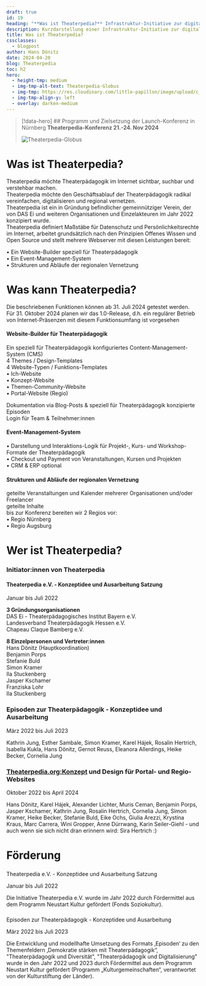 ```yaml
---
draft: true
id: 19
heading: "**Was ist Theaterpedia?** Infrastruktur-Initiative zur digitalen Vernetzung der Theaterpädagogik"
description: Kurzdarstellung einer Infrastruktur-Initiative zur digitalen Vernetzung der Theaterpädagogik
title: Was ist Theaterpedia?
cssclasses:
  - blogpost
author: Hans Dönitz
date: 2024-04-20
blog: Theaterpedia
toc: h2
hero:
  - height-tmp: medium
  - img-tmp-alt-text: Theaterpedia-Globus
  - img-tmp: https://res.cloudinary.com/little-papillon/image/upload/c_fill,w_920,h_518,ar_16:9,g_auto/v1666847011/pedia_ipsum/core/theaterpedia.jpg
  - img-tmp-align-y: left
  - overlay: darken-medium
---
```

> [!data-hero] ## Programm und Zielsetzung der Launch-Konferenz in Nürnberg **Theaterpedia-Konferenz 21.-24. Nov 2024**
> 
> ![Theaterpedia-Globus](https://res.cloudinary.com/little-papillon/image/upload/c_fill,w_920,h_518,ar_16:9,g_auto/v1666847011/pedia_ipsum/core/theaterpedia.jpg)

<!-- CREARIS_PUBLISH -->

# Was ist Theaterpedia?  

Theaterpedia möchte Theaterpädagogik im Internet sichtbar, suchbar und verstehbar machen.  
Theaterpedia möchte den Geschäftsablauf der Theaterpädagogik radikal vereinfachen, digitalisieren und regional vernetzen.  
Theaterpedia ist ein in Gründung befindlicher gemeinnütziger Verein, der von DAS Ei und weiteren Organisationen und Einzelakteuren im Jahr 2022 konzipiert wurde.  
Theaterpedia definiert Maßstäbe für Datenschutz und Persönlichkeitsrechte im Internet, arbeitet grundsätzlich nach den Prinzipien Offenes Wissen und Open Source und stellt mehrere Webserver mit diesen Leistungen bereit:  
  
• Ein Website-Builder speziell für Theaterpädagogik  
• Ein Event-Management-System  
• Strukturen und Abläufe der regionalen Vernetzung  

# Was kann Theaterpedia?  

Die beschriebenen Funktionen können ab 31. Juli 2024 getestet werden.  
Für 31. Oktober 2024 planen wir das 1.0-Release, d.h. ein regulärer Betrieb von Internet-Präsenzen mit diesem Funktionsumfang ist vorgesehen  

#### Website-Builder für Theaterpädagogik

Ein speziell für Theaterpädagogik konfiguriertes Content-Management-System (CMS)  
4 Themes / Design-Templates  
4 Website-Typen / Funktions-Templates  
• Ich-Website  
• Konzept-Website  
• Themen-Community-Website  
• Portal-Website (Regio)  
  
Dokumentation via Blog-Posts & speziell für Theaterpädagogik konzipierte Episoden  
Login für Team & Teilnehmer:innen  

#### Event-Management-System  

• Darstellung und Interaktions-Logik für Projekt-, Kurs- und Workshop-Formate der Theaterpädagogik  
• Checkout und Payment von Veranstaltungen, Kursen und Projekten  
• CRM & ERP optional

#### Strukturen und Abläufe der regionalen Vernetzung

geteilte Veranstaltungen und Kalender mehrerer Organisationen und/oder Freelancer  
geteilte Inhalte   
bis zur Konferenz bereiten wir 2 Regios vor:  
• Regio Nürnberg  
• Regio Augsburg  

# Wer ist Theaterpedia?

### Initiator:innen von Theaterpedia

#### Theaterpedia e.V. - Konzeptidee und Ausarbeitung Satzung

Januar bis Juli 2022  

**3 Gründungsorganisationen**  
DAS Ei - Theaterpädagogisches Institut Bayern e.V.  
Landesverband Theaterpädagogik Hessen e.V.  
Chapeau Claque Bamberg e.V.

  
**8 Einzelpersonen und Vertreter:innen**  
Hans Dönitz (Hauptkoordination)  
Benjamin Porps  
Stefanie Buld  
Simon Kramer  
Ila Stuckenberg  
Jasper Kschamer  
Franziska Lohr  
Ila Stuckenberg

  

### Episoden zur Theaterpädagogik - Konzeptidee und Ausarbeitung

März 2022 bis Juli 2023

Kathrin Jung, Esther Sambale, Simon Kramer, Karel Hájek, Rosalin Hertrich, Isabella Kukla, Hans Dönitz, Gernot Reuss, Eleanora Allerdings, Heike Becker, Cornelia Jung

  

### [Theaterpedia.org:Konzept](https://Theaterpedia.org:Konzept) und Design für Portal- und Regio-Websites

Oktober 2022 bis April 2024  

Hans Dönitz, Karel Hájek, Alexander Lichter, Muris Ceman, Benjamin Porps, Jasper Kschamer, Kathrin Jung, Rosalin Hertrich, Cornelia Jung, Simon Kramer, Heike Becker, Stefanie Buld, Eike Ochs, Giulia Arezzi, Krystína Kraus, Marc Carrera, Wini Gropper, Anne Dürrwang, Karin Seiler-Giehl - und auch wenn sie sich nicht dran erinnern wird: Sira Hertrich :)

  

# Förderung

###   
Theaterpedia e.V. - Konzeptidee und Ausarbeitung Satzung

Januar bis Juli 2022  
  
Die Initiative Theaterpedia e.V. wurde im Jahr 2022 durch Fördermittel aus dem Programm Neustart Kultur gefördert (Fonds Soziokultur).

###   
Episoden zur Theaterpädagogik - Konzeptidee und Ausarbeitung

März 2022 bis Juli 2023  
  
Die Entwicklung und modellhafte Umsetzung des Formats ‚Episoden‘ zu den Themenfeldern ‚Demokratie stärken mit Theaterpädagogik“, "Theaterpädagogik und Diversität", "Theaterpädagogik und Digitalisierung" wurde in den Jahr 2022 und 2023 durch Fördermittel aus dem Programm Neustart Kultur gefördert (Programm „Kulturgemeinschaften“, verantwortet von der Kulturstiftung der Länder).